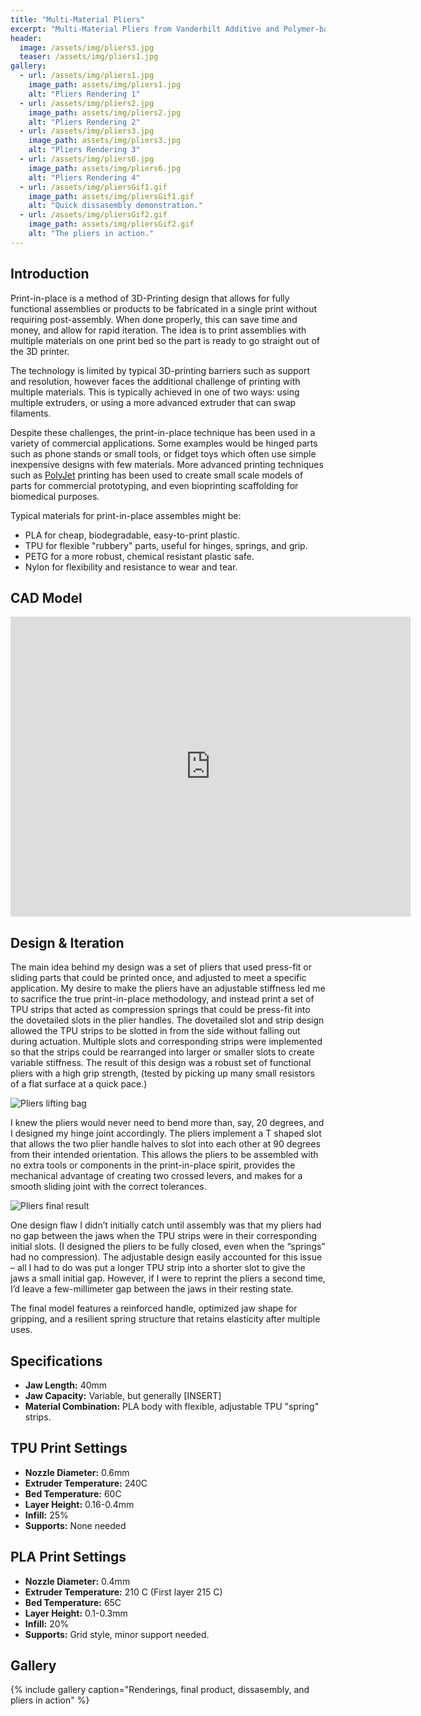 ```yaml
---
title: "Multi-Material Pliers"
excerpt: "Multi-Material Pliers from Vanderbilt Additive and Polymer-based Manufacturing Class (CHBE 4200)"
header:
  image: /assets/img/pliers3.jpg
  teaser: /assets/img/pliers1.jpg
gallery:
  - url: /assets/img/pliers1.jpg
    image_path: assets/img/pliers1.jpg
    alt: "Pliers Rendering 1"
  - url: /assets/img/pliers2.jpg
    image_path: assets/img/pliers2.jpg
    alt: "Pliers Rendering 2"
  - url: /assets/img/pliers3.jpg
    image_path: assets/img/pliers3.jpg
    alt: "Pliers Rendering 3"
  - url: /assets/img/pliers6.jpg
    image_path: assets/img/pliers6.jpg
    alt: "Pliers Rendering 4"
  - url: /assets/img/pliersGif1.gif
    image_path: assets/img/pliersGif1.gif
    alt: "Quick dissasembly demonstration."
  - url: /assets/img/pliersGif2.gif
    image_path: assets/img/pliersGif2.gif
    alt: "The pliers in action."
---
```


## Introduction
Print-in-place is a method of 3D-Printing design that allows for fully functional assemblies or products to be fabricated in a single print without requiring post-assembly. When done properly, this can save time and money, and allow for rapid iteration. The idea is to print assemblies with multiple materials on one print bed so the part is ready to go straight out of the 3D printer. 

The technology is limited by typical 3D-printing barriers such as support and resolution, however faces the additional challenge of printing with multiple materials. This is typically achieved in one of two ways: using multiple extruders, or using a more advanced extruder that can swap filaments. 

Despite these challenges, the print-in-place technique has been used in a variety of commercial applications. Some examples would be hinged parts such as phone stands or small tools, or fidget toys which often use simple inexpensive designs with few materials. More advanced printing techniques such as [PolyJet](https://www.stratasys.com/en/industries-and-applications/3d-printing-applications/rapid-prototyping/) printing has been used to create small scale models of parts for commercial prototyping, and even bioprinting scaffolding for biomedical purposes.

Typical materials for print-in-place assembles might be:
- PLA for cheap, biodegradable, easy-to-print plastic.
- TPU for flexible "rubbery" parts, useful for hinges, springs, and grip.
- PETG for a more robust, chemical resistant plastic safe.
- Nylon for flexibility and resistance to wear and tear.


## CAD Model
<iframe src="https://vanderbilt643.autodesk360.com/shares/public/SH286ddQT78850c0d8a48ae82478546fcef0?mode=embed" width="640" height="480" allowfullscreen="true" webkitallowfullscreen="true" mozallowfullscreen="true"  frameborder="0"></iframe>

## Design & Iteration
The main idea behind my design was a set of pliers that used press-fit or sliding parts that could be printed once, and adjusted to meet a specific application. My desire to make the pliers have an adjustable stiffness led me to sacrifice the true print-in-place methodology, and instead print a set of TPU strips that acted as compression springs that could be press-fit into the dovetailed slots in the plier handles. 
The dovetailed slot and strip design allowed the TPU strips to be slotted in from the side without falling out during actuation. Multiple slots and corresponding strips were implemented so that the strips could be rearranged into larger or smaller slots to create variable stiffness.
The result of this design was a robust set of functional pliers with a high grip strength, (tested by picking up many small resistors of a flat surface at a quick pace.)

![Pliers lifting bag](/miltoneh.github.io/assets/img/pliers4.jpg)


I knew the pliers would never need to bend more than, say, 20 degrees, and I designed my hinge joint accordingly. The pliers implement a T shaped slot that allows the two plier handle halves to slot into each other at 90 degrees from their intended orientation. This allows the pliers to be assembled with no extra tools or components in the print-in-place spirit, provides the mechanical advantage of creating two crossed levers, and makes for a smooth sliding joint with the correct tolerances. 

![Pliers final result](/miltoneh.github.io/assets/img/pliers5.jpg)

One design flaw I didn’t initially catch until assembly was that my pliers had no gap between the jaws when the TPU strips were in their corresponding initial slots. (I designed the pliers to be fully closed, even when the “springs” had no compression). The adjustable design easily accounted for this issue – all I had to do was put a longer TPU strip into a shorter slot to give the jaws a small initial gap. However, if I were to reprint the pliers a second time, I’d leave a few-millimeter gap between the jaws in their resting state.


The final model features a reinforced handle, optimized jaw shape for gripping, and a resilient spring structure that retains elasticity after multiple uses.

## Specifications
- **Jaw Length:** 40mm
- **Jaw Capacity:** Variable, but generally [INSERT]
- **Material Combination:** PLA body with flexible, adjustable TPU "spring" strips.

## TPU Print Settings
- **Nozzle Diameter:** 0.6mm
- **Extruder Temperature:** 240C
- **Bed Temperature:** 60C
- **Layer Height:** 0.16-0.4mm
- **Infill:** 25%
- **Supports:** None needed

## PLA Print Settings
- **Nozzle Diameter:** 0.4mm
- **Extruder Temperature:** 210 C (First layer 215 C)
- **Bed Temperature:** 65C
- **Layer Height:** 0.1-0.3mm
- **Infill:** 20%
- **Supports:** Grid style, minor support needed.

## Gallery
{% include gallery caption="Renderings, final product, dissasembly, and pliers in action" %}
